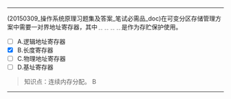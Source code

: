 ---
(20150309_操作系统原理习题集及答案_笔试必需品_doc)在可变分区存储管理方案中需要一对界地址寄存器，其中﹎﹎﹎﹎是作为存贮保护使用。
- [ ] A.逻辑地址寄存器 
- [x] B.长度寄存器 
- [ ] C.物理地址寄存器 
- [ ] D.基址寄存器

> 知识点：连续内存分配。
> B

---